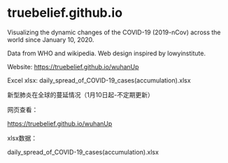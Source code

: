 # truebelief.github.io
Visualizing the dynamic changes of the COVID-19 (2019-nCov) across the world since January 10, 2020.

Data from WHO and wikipedia. Web design inspired by lowyinstitute.

Website: https://truebelief.github.io/wuhanUp

Excel xlsx: daily_spread_of_COVID-19_cases(accumulation).xlsx


新型肺炎在全球的蔓延情况（1月10日起-不定期更新）

网页查看：

https://truebelief.github.io/wuhanUp

xlsx数据：

daily_spread_of_COVID-19_cases(accumulation).xlsx

